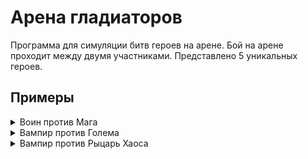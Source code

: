 # Арена гладиаторов
Программа для симуляции битв героев на арене.
Бой на арене проходит между двумя участниками.
Представлено 5 уникальных героев.

## Примеры
<details>
<summary>Воин против Мага</summary>

![](SampleImages/sample_1.png)

</details>

<details>
<summary>Вампир против Голема</summary>

![](SampleImages/sample_2.png)

</details>

<details>
<summary>Вампир против Рыцарь Хаоса</summary>

![](SampleImages/sample_3.png)

</details>

